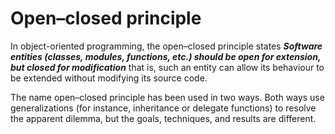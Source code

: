 # Open–closed principle

In object-oriented programming, the open–closed principle states
***Software entities (classes, modules, functions, etc.) should be open for extension, but closed for modification***
that is, such an entity can allow its behaviour to be extended without modifying its source code.

The name open–closed principle has been used in two ways. Both ways use generalizations (for instance, inheritance or
delegate functions)
to resolve the apparent dilemma, but the goals, techniques, and results are different.